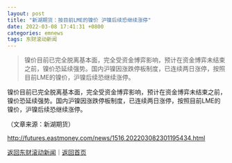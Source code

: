 ```yaml
---
layout: post
title: "新湖期货：按目前LME的镍价 沪镍后续恐继续涨停"
date: 2022-03-08 17:41:31 +0800
categories: emnews
tags: 东财滚动新闻
---
```

> 镍价目前已完全脱离基本面，完全受资金博弈影响，预计在资金博弈未结束之前，镍价恐延续强势。国内沪镍因涨跌停板制度，已连续两日涨停，按照目前LME的镍价，沪镍后续恐继续涨停。

<p>镍价目前已完全脱离基本面，完全受资金博弈影响，预计在资金博弈未结束之前，镍价恐延续强势。国内沪镍因涨跌停板制度，已连续两日涨停，按照目前LME的镍价，沪镍后续恐继续涨停。</p><p class="em_media">（文章来源：新湖期货）</p>

<http://futures.eastmoney.com/news/1516,202203082301195434.html>

[返回东财滚动新闻](//finews.withounder.com/emnews/)｜[返回首页](//finews.withounder.com/)
